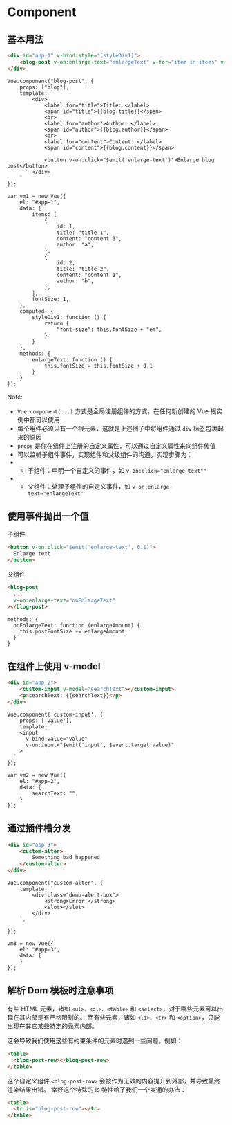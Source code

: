 # Component 

## 基本用法

```html
<div id="app-1" v-bind:style="[styleDiv1]">
    <blog-post v-on:enlarge-text="enlargeText" v-for="item in items" v-bind:blog="item" :key="item.id"></blog-post>
</div>
```

```vuejs
Vue.component("blog-post", {
    props: ["blog"],
    template: `
        <div> 
            <label for="title">Title: </label>
            <span id="title">{{blog.title}}</span>
            <br>
            <label for="author">Author: </label>
            <span id="author">{{blog.author}}</span>
            <br>
            <label for="content">Content: </label>
            <span id="content">{{blog.content}}</span>
            
            <button v-on:click="$emit('enlarge-text')">Enlarge blog post</button>
        </div>
    `
});

var vm1 = new Vue({
    el: "#app-1",
    data: {
        items: [
            {
                id: 1,
                title: "title 1",
                content: "content 1",
                author: "a",
            },
            {
                id: 2,
                title: "title 2",
                content: "content 1",
                author: "b",
            },
        ],
        fontSize: 1,
    },
    computed: {
        styleDiv1: function () {
            return {
                "font-size": this.fontSize + "em",
            }
        }
    },
    methods: {
        enlargeText: function () {
            this.fontSize = this.fontSize + 0.1
        }
    }
});
```

Note:

- `Vue.component(...)` 方式是全局注册组件的方式，在任何新创建的 Vue 根实例中都可以使用
- 每个组件必须只有一个根元素，这就是上述例子中将组件通过 `div` 标签包裹起来的原因
- `props` 是你在组件上注册的自定义属性，可以通过自定义属性来向组件传值
- 可以监听子组件事件，实现组件和父级组件的沟通。实现步骤为：
- - 子组件：申明一个自定义的事件，如 `v-on:click="enlarge-text""`
- - 父组件：处理子组件的自定义事件，如 `v-on:enlarge-text="enlargeText"`

## 使用事件抛出一个值

子组件
```html
<button v-on:click="$emit('enlarge-text', 0.1)">
  Enlarge text
</button>
```

父组件
```html
<blog-post
  ...
  v-on:enlarge-text="onEnlargeText"
></blog-post>
```

```vuejs
methods: {
  onEnlargeText: function (enlargeAmount) {
    this.postFontSize += enlargeAmount
  }
}
```

## 在组件上使用 v-model

```html
<div id="app-2">
    <custom-input v-model="searchText"></custom-input>
    <p>searchText: {{searchText}}</p>
</div>
```

```vuejs
Vue.component('custom-input', {
    props: ['value'],
    template: `
    <input
      v-bind:value="value"
      v-on:input="$emit('input', $event.target.value)"
    >
  `
});

var vm2 = new Vue({
    el: "#app-2",
    data: {
        searchText: "",
    }
});
```

## 通过插件槽分发

```html
<div id="app-3">
    <custom-alter>
        Something bad happened
    </custom-alter>
</div>
```

```vuejs
Vue.component("custom-alter", {
    template: `
        <div class="demo-alert-box">
            <strong>Error!</strong>
            <slot></slot>
        </div> 
    `,

});

vm3 = new Vue({
    el: "#app-3",
    data: {
    }
});
```

## 解析 Dom 模板时注意事项

有些 HTML 元素，诸如 `<ul>、<ol>、<table>` 和 `<select>`，对于哪些元素可以出现在其内部是有严格限制的。
而有些元素，诸如 `<li>、<tr>` 和 `<option>`，只能出现在其它某些特定的元素内部。

这会导致我们使用这些有约束条件的元素时遇到一些问题。例如：

```html
<table>
  <blog-post-row></blog-post-row>
</table>
```

这个自定义组件 `<blog-post-row>` 会被作为无效的内容提升到外部，并导致最终渲染结果出错。
幸好这个特殊的 is 特性给了我们一个变通的办法：

```html
<table>
  <tr is="blog-post-row"></tr>
</table>
```
